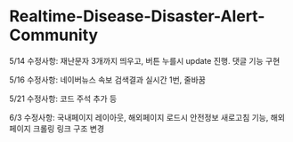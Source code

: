 # Realtime-Disease-Disaster-Alert-Community


5/14 수정사항: 재난문자 3개까지 띄우고, 버튼 누를시 update 진행. 댓글 기능 구현

5/16 수정사항: 네이버뉴스 속보 검색결과 실시간 1번, 줄바꿈

5/21 수정사항: 코드 주석 추가 등

6/3 수정사항: 국내페이지 레이아웃, 해외페이지 로드시 안전정보 새로고침 기능, 해외페이지 크롤링 링크 구조 변경